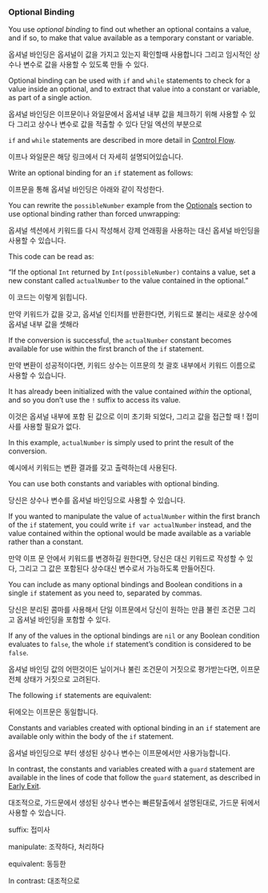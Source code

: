 ### Optional Binding

You use *optional binding* to find out whether an optional contains a value, and if so, to make that value available as a temporary constant or variable. 

옵셔널 바인딩은 옵셔널이 값을 가지고 있는지 확인할때 사용합니다 그리고 임시적인 상수나 변수로 값을 사용할 수 있도록 만들 수 있다.



Optional binding can be used with `if` and `while` statements to check for a value inside an optional, and to extract that value into a constant or variable, as part of a single action.

옵셔널 바인딩은 이프문이나 와일문에서 옵셔널 내부 값을 체크하기 위해 사용할 수 있다 그리고 상수나 변수로 값을 적출할 수 있다 단일 엑션의 부분으로



`if` and `while` statements are described in more detail in [Control Flow](https://docs.swift.org/swift-book/LanguageGuide/ControlFlow.html).

이프나 와일문은 해당 링크에서 더 자세히 설명되어있습니다.



Write an optional binding for an `if` statement as follows:

이프문을 통해 옵셔널 바인딩은 아래와 같이 작성한다.



You can rewrite the `possibleNumber` example from the [Optionals](https://docs.swift.org/swift-book/LanguageGuide/TheBasics.html#ID330) section to use optional binding rather than forced unwrapping:

옵셔널 섹션에서 키워드를 다시 작성해서 강제 언래핑을 사용하는 대신 옵셔널 바인딩을 사용할 수 있습니다.



This code can be read as:

“If the optional `Int` returned by `Int(possibleNumber)` contains a value, set a new constant called `actualNumber` to the value contained in the optional.”

이 코드는 이렇게 읽힙니다.

만약 키워드가 값을 갖고, 옵셔널 인티저를 반환한다면, 키워드로 불리는 새로운 상수에 옵셔널 내부 값을 셋해라



If the conversion is successful, the `actualNumber` constant becomes available for use within the first branch of the `if` statement. 

만약 변환이 성공적이다면, 키워드 상수는 이프문의 첫 괄호 내부에서 키워드 이름으로 사용할 수 있습니다.



It has already been initialized with the value contained *within* the optional, and so you don’t use the `!` suffix to access its value. 

이것은 옵셔널 내부에 포함 된 값으로 이미 초기화 되었다, 그리고 값을 접근할 때 ! 접미사를 사용할 필요가 없다.



In this example, `actualNumber` is simply used to print the result of the conversion.

예시에서 키워드는 변환 결과를 갖고 출력하는데 사용된다.



You can use both constants and variables with optional binding. 

당신은 상수나 변수를 옵셔널 바인딩으로 사용할 수 있습니다.



If you wanted to manipulate the value of `actualNumber` within the first branch of the `if` statement, you could write `if var actualNumber` instead, and the value contained within the optional would be made available as a variable rather than a constant.

만약 이프 문 안에서 키워드를 변경하길 원한다면, 당신은 대신 키워드로 작성할 수 있다, 그리고 그 값은 포함된다 상수대신 변수로서 가능하도록 만들어진다.



You can include as many optional bindings and Boolean conditions in a single `if` statement as you need to, separated by commas. 

당신은 분리된 콤마를 사용해서 단일 이프문에서 당신이 원하는 만큼 불린 조건문 그리고 옵셔널 바인딩을 포함할 수 있다.



If any of the values in the optional bindings are `nil` or any Boolean condition evaluates to `false`, the whole `if` statement’s condition is considered to be `false`. 

옵셔널 바인딩 값의 어떤것이든 닐이거나 불린 조건문이 거짓으로 평가받는다면, 이프문 전체 상태가 거짓으로 고려된다.



The following `if` statements are equivalent:

뒤에오는 이프문은 동일합니다.



Constants and variables created with optional binding in an `if` statement are available only within the body of the `if` statement. 

옵셔널 바인딩으로 부터 생성된 상수나 변수는 이프문에서만 사용가능합니다.



In contrast, the constants and variables created with a `guard` statement are available in the lines of code that follow the `guard` statement, as described in [Early Exit](https://docs.swift.org/swift-book/LanguageGuide/ControlFlow.html#ID525).

대조적으로, 가드문에서  생성된 상수나 변수는 빠른탈출에서 설명된대로, 가드문 뒤에서 사용할 수 있습니다.



suffix: 접미사

manipulate: 조작하다, 처리하다

equivalent: 동등한

In contrast: 대조적으로